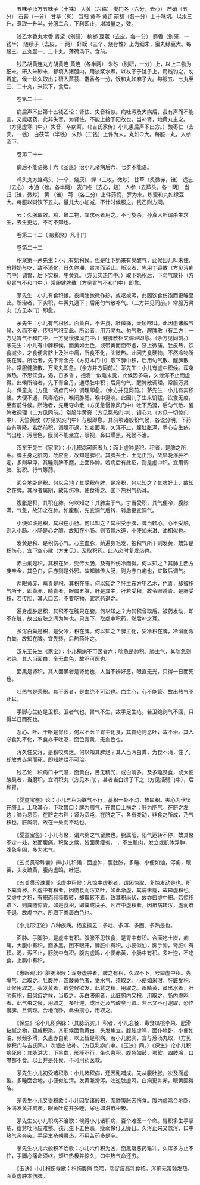 <!-- { "loadSidebar": true } -->
　　五味子汤方五味子（十铢） 大黄（六铢） 麦门冬（六分，去心） 芒硝（五分） 石膏（一分） 甘草（炙） 当归 黄芩 黄连 前胡（各一分）上十味切。以水三升，煮取一升半，分服二合，下利即止，增减量之，效。

　　钱乙木香丸木香 青黛（别研） 槟榔 豆蔻（去皮。各一分） 麝香（别研，一钱半） 随续子（去皮，一两） 虾蟆（三个，烧存性）上为细末，蜜丸绿豆大。每服三、五丸至一、二十丸，薄荷汤下。食前。

　　钱乙胡黄连丸方胡黄连 黄连（各半两） 朱砂（别研，一分）上，以上二物为细末，研入朱砂末，都填入猪胆内，用淡浆水煮。以杖子于铫子上，用线钓之，勿着底，候一炊久取出；研入芦荟、麝香各一分，饭和丸如麻子大。每服五、七丸至三、二十丸，米饮下，食后。

　　卷第二十一

　　病后声不出第十五钱乙论：肾怯、失音相似。病吐泻及大病后，虽有声而不能言，又能咽药，此非失音，为肾怯。不能上接于阳故也。当补肾，地黄丸主之。（方见虚寒门中。）失音，卒病耳。（《吉氏家传》小儿患后声不出方。）酸枣仁（去壳，一钱） 白茯苓（半钱） 朱砂（二钱）上件为末，丸如○大。每服一丸，人参汤下。

　　卷第二十一

　　病后不能语第十六《圣惠》治小儿诸病后六、七岁不能语。

　　鸡头丸方雄鸡头（一个，烧灰） 蝉（三枚，微炒） 甘草（炙微赤，锉） 远志（去心） 木通（锉。各半两） 麦门冬（去心，焙） 人参（去芦头。各一两） 当归（锉，微炒） 黄 （锉） 芎 （各三分）上件药捣，罗为末。炼蜜和丸如绿豆大。每服以粥饮下五丸。量儿大小加减，不计时候服之。钱乙附方同。

　　云：久服取效。鸡、蝉二物，宜求死者用之。不可旋杀。孙真人所谓杀生求生，去生更远，不可不知也。

　　卷第二十二（ 瘕积聚）凡十门

　　卷第二十二

　　积聚第一茅先生：小儿有奶积候。但是吐下奶来有臭酸气，此候因儿叫未住，母将奶与吃，致不消化，日久停滞，胃冷而至此。所治者，先用丁香散（方见泻痢门中）调胃，后下实积，牛黄丸。（方见实热门中。）取下奶积后，下匀气散补（方见胃气不和门中。）常服健脾散（方见胃气不和门中）即愈。

　　茅先生：小儿有食积候。夜间肚微微作热，或呕或泻，此因饮食伤饱而更睡至此。所治者，下实积，牛黄丸通下；后用匀气散补气。（二方并见同前。）常服万灵丸（方见本门）即愈。

　　茅先生：小儿有气积候。面黄白，不进食，肚微痛，夭矫啼叫。此因患诸般气候，久而不安，传归气积至此。所治者，用万灵丸、匀气散、醒脾散（有二方：一方见胃气不和门中，一方见慢脾风门中、）健脾散相夹调理即愈。（余方见同前。）茅先生：小儿有中脾积候。面黄如土色，或带黄而面带虚，脐上微痛，肚皮热，饮食减少，才食便言脐上及肚中痛，所食不化，头微热。此因先食硬物，不然冷物所伤在脾。所治者，先下青金丹（方见本门中）取下脾中积，后用匀气散、醒脾散补。常服健脾散、万灵丸即愈。（余方并方同前。）茅先生：小儿有虚中积候。浑身微热，不思饮食，渴，日多昏 ，抱着一似睡未觉，此候因多端，久泄泻不止而虚得。此候所治者，先下青金丹，通尽肚中积；后用匀气、醒脾散调理。常服万灵丸、保童丸（方见一切疳门中）调理即愈。（余方并见同前。）茅先生：小儿有实积候。大便不通，风毒疮疖，喉闭胙腮，喉中涎响。此因儿子生来饥猛，饮食无度，至有前件候。所治者，先用夺命散（方见急慢惊风门中）吐下热涎，后匀气散、醒脾散调理（二方见同前。）常服牛黄膏（方见膈热门中）、镇心丸（方见一切惊门中）、天竺黄散（方见实热门中）与服即愈。其前项诸般积气候，各说分明，下药各有等降。若然前积，调理不退，如变面黑，久泻不止，腹肚胀满，手心自生疮，气出粗，泻黑色，瘦弱不能坐立，眼视，鼻口燥黑，死候不治。

　　汉东王先生《家宝》：小儿积病可医者九：面上虚肿是积。积者，是脾之所系。脾主身之肌肉，故应面，故知是脾积。其脾系土，土无正形，故早晚浮肿不定，多则早浮，其睡则脾不磨，上面作肿。若病后有此证，则是虚中积。宜用调脾、消积、行气等药。

　　面合地卧是积。何以合地？其受积在脾，是冷积，何以知之？其脾好土，故知之在脾。其冷者属阴，故知伤冷、硬食得之。宜下热积气药耳。

　　腹胀是积，其积在肺。何以知之？其肺主于气，才当受积，其气便冷，腹胀满，气急，故知之在肺。如腹胀，先宜调气后转，转后更宜调气。

　　小便如油是积，其积在小肠。何以知之？其积受于脾，脾当转心，心不受触，则入小肠。小肠是心之腑，故知在小肠。则节其水道，小便如米泔、油相似也。

　　发黄是积、是积伤心气。心主血脉，荫遍身毛发，被积气所干则发黄，故知是积伤心，宜下空心散（方未见），及取积药。此人必时复发热也。

　　赤白痢是积。其积在肺，受传大肠，及有外伤冷而得。何以知之？其肺主西方庚辛金，其色白，后赤则是外邪。故知肺传大肠，则为赤白痢也，宜取后调气。

　　两眼黄赤、睛青是积，其积在肝。何以知之？肝主东方甲乙木，色青，却被积气所干，即黄赤。睛青者，眼属五脏，肝是其主，肝若受积，故令眼睛青。是肝受积，若传胆、其人口苦，不要吃物，宜凉药退之。

　　遍身虚肿是积，其积不在脏只在腑。何以知之？为其积曾取后，被药发动，即不在脏，故出皮肤之间为肿也。只宜下，取虚中积药，然后补之耳。

　　多泻白粪是积，是受冷，积在脾。何以知之？脾主化，受冷积在脾，冷滑而泻白粪，故知在脾。宜先转，后热药补之。

　　汉东王先生《家宝》：小儿积病不可医者六：喘急是肺积。肺主气，其喘急则肺绝，其人当面白，全无血色，故不可医也。

　　面黑是肾积。其人面黑者是肾绝也，人当不辨好恶，眼直无光，只得一日而死也。

　　吐热气是荣积。其不医者，是血绝不可治也。血主心，心不能管，故出热气不止耳。

　　手脚心生疮是卫积。卫者气也，胃气不生，故手足生疮。若卫绝则气不回，只得半日而死也。

　　恶心、吐、干呕是胃积，何以不医？胃主化食，其胃绝则恶吐，故不治。其人必食乳不化，不食亦干吐呕，面色青黄，无血色也。

　　泻久住又泻，是积咬脾烂。何以知其脾烂？其人当泻白粪，为食不消，住了，却放粪赤黑而死，即知脾烂不可治。

　　钱乙论：积病口中气温，面黄白，目无精光，或白睛多，及多睡畏食，或大便酸臭者，当磨积，宜消积丸（方见本门），甚者当白饼子下之（方见搐弱门中），后和胃。

　　《婴童宝鉴》论：小儿五积为脏气不行，蓄积一处不动，故曰积。夫心为伏梁在脐上。上攻其心，下攻胃口；脾为痞气，在胃口上横之；肝为肥气，在脐之左边；肺为息贲，在脐之右畔；肾为贲屯，在脐之下。各有变动，非食之所成，乃气积也。脏属阴，故在一处而不动也。

　　《婴童宝鉴》：小儿有聚，谓六腑之气留聚也。腑属阳，阳气运转不停，故其聚不定一处，发而腹痛。积聚之候，皆面黄瘦劣， ，不生肌肉，发立或肌体浮肿，腹急多困，多为水气。

　　《五关贯珍珠囊》辨小儿积候：面虚肿，腹肚胀，多睡、小便如油，泻痢，眼黄，头发疏黄，腹内虚鸣，吐逆。

　　《五关贯珍珠囊》论虚中积候：凡惊中虚积者，谓因惊取，复惊发动是也。所下粪青秽。凡虚中有积者，因伤食而泻又吐，如此渐虚，其病未瘥，故曰虚积也。又虚中之积，有积而频频取转，却取转不着，致其积尚伏，故亦曰虚中积。若惊积取下、则粪随惊青。如是食积，即粪成块子。凡疳中虚积者，因疳病转泻，虚而疳不退，故虚中尔。所取下粪裹白色也。

　　《小儿形证论》八种疾病。杨玄操云：多吐、多泻、多困、多热是也。

　　面肿、手脚肿，是虚中有积。腹胀不思饮食，是胃中有积。合面吃土炭，痢痛，大腹中有积。面多黑，困不眼开，脾脏中有积。小便似油，脚手肿，肾脏中有积。渴，泻不止，膀胱中有积。腹内虚鸣，小便赤黄，小肠中有积。多吐逆，不吃食，上膈中有积。

　　《惠眼观证》脏腑积候：浑身虚肿者，脾之有积，久取不下，号曰虚中积。先塌气，后取之。肚腹肿，四肢黄色者，受水气，须取之。小便如米泔，肝脏受积，此候用取之。头发黄者，疳劳候欲发，此背之积，用取之。眼睛黄，鼻出水者，肝肺有积，曰风疳之候，当取之。赤白滞痢者，此脏腑内又积，用取之。肠内虚鸣者，此气虫之候，用取之。多吐逆，或日近及气酸臭可取。若已又不可遽取，恐作慢脾，且调理。合地而卧，此虫攒心，用取之。

　　《保生》论小儿积病脉：（其脉沉实。）积者，小儿恣餐，毒食瓜桃李果、肥滑粘腻之物，蕴成积聚。其形候面色黄白，头发焦立，腹胀虚鸣，面仆地卧，小便如油，频频多滑，久患赤白痢，以上皆是积病。若小儿肥实，宜与葱汤丸取，（方见惊积门与吉氏同。）次银白散补。（方见乳癖门中。《玉诀》同。）《保生》论小儿积病死候：其脉洪大，下黑血，形瘦不行，坐久患积。腹急如鼓，项软，四肢冷，口噤都不食。以上并是死候，不可用药医救。

　　茅先生小儿初受诸积歌：小儿诸积病，还因乳哺成。先从腹肚胀，次及面虚盈。多睡面合地，小便似油清。发黄兼滑泻。吐逆肚虚鸣。白痢更并赤，眼黄因得名。

　　茅先生小儿又受积歌：小儿因受诸般积，面肿腹胀因伤食。腹内虚鸣合地卧，多渴发黄并痢疾。眼黄吐逆并多睡，尿色如泔疳积极。

　　茅先生又小儿积病不治歌：候得小儿诸积病，百个难医一个命。胃积多生手掌疮，疳劳吐泻应难整。孩儿生下五色恶，瘦弱伶仃无瘥日。久泻止来又忽泻，口中热气奔奔突。手足生疮朝暮热，不用苦药多是卒。

　　茅先生小儿六般积不治歌：小儿六件积为凶，面黑瘦恶药难冲。久泻多方止不住，手脚心痛命须终。颊红热极并惊久，口中热气命还穷。

　　《玉诀》小儿积伤候歌：积伤腹痛 饶啼，喘促痰高乳食稀。泻痢无常频发热，面黄虚肿本伤脾。

